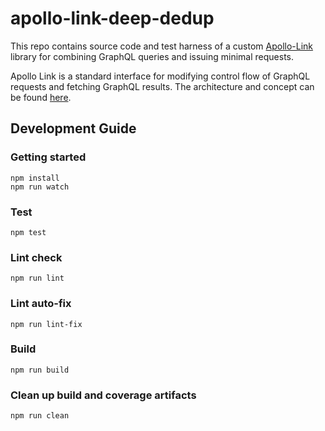 # apollo-link-deep-dedup

This repo contains source code and test harness of a custom [Apollo-Link](https://www.apollographql.com/docs/link/) library for combining GraphQL queries and issuing minimal requests.

Apollo Link is a standard interface for modifying control flow of GraphQL requests and fetching GraphQL results. The architecture and concept can be found [here](https://www.apollographql.com/docs/link/overview.html).

## Development Guide

### Getting started

```shell
npm install
npm run watch
```

### Test

```shell
npm test
```

### Lint check

```shell
npm run lint
```

### Lint auto-fix

```shell
npm run lint-fix
```

### Build

```shell
npm run build
```

### Clean up build and coverage artifacts

```shell
npm run clean
```
